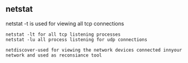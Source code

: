## netstat
   netstat -t is used for viewing all tcp connections

    netstat -lt for all tcp listening processes
    netstat -lu all process listening for udp connections
    
    netdiscover-used for viewing the network devices connected innyour network and used as reconsiance tool
